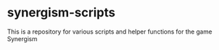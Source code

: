 # synergism-scripts
This is a repository for various scripts and helper functions for the game Synergism
